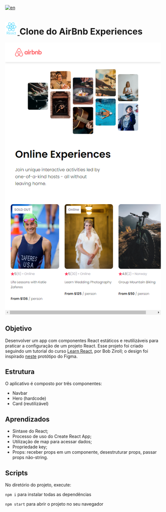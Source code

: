 

[![en](https://img.shields.io/badge/lang-en-red.svg)](https://github.com/amandaiscoding/airbnb-clone-react/blob/master/README-EN.md)

# <a href="https://reactjs.org/" target="_blank" rel="noreferrer"> <img src="https://raw.githubusercontent.com/devicons/devicon/master/icons/react/react-original-wordmark.svg" alt="react" width="40" height="40"/> </a> Clone do AirBnb Experiences 

<img src="./public/images/screencapture-localhost-3001-2024-01-27-01_05_21.png">

## Objetivo

Desenvolver um app com componentes React estáticos e reutilizáveis para praticar a configuração de um projeto React.
Esse projeto foi criado seguindo um tutorial do curso <a href="https://www.coursera.org/professional-certificates/google-ux-design">Learn React</a>, por Bob Ziroll; o design foi inspirado <a href="https://www.figma.com/file/4YjrygFEXOcDp9AAnVFv7o/Airbnb-Experiences?type=design&node-id=0-1&mode=design&t=TZKg1cFsJwh7HFnP-0">neste</a> protótipo do Figma.

## Estrutura

O aplicativo é composto por três componentes:
* Navbar
* Hero (hardcode)
* Card (reutilizável)

## Aprendizados

* Sintaxe do React;
* Processo de uso do Create React App;
* Utilização de map para acessar dados;
* Propriedade key;
* Props: receber props em um componente, desestruturar props, passar props não-string.

## Scripts

No diretório do projeto, execute:

`npm i` para instalar todas as dependências

`npm start` para abrir o projeto no seu navegador
